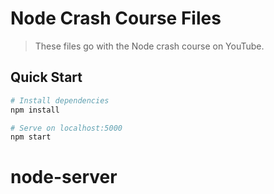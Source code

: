 # Node Crash Course Files

> These files go with the Node crash course on YouTube.

## Quick Start

```bash
# Install dependencies
npm install

# Serve on localhost:5000
npm start
```
# node-server
